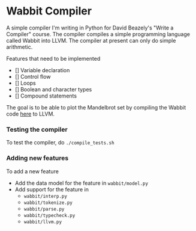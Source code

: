 # Wabbit Compiler

A simple compiler I'm writing in Python for David Beazely's "Write a Compiler" course. The compiler compiles a simple programming language called Wabbit into LLVM. The compiler at present can only do simple arithmetic.

Features that need to be implemented

- [] Variable declaration
- [] Control flow
- [] Loops
- [] Boolean and character types
- [] Compound statements

The goal is to be able to plot the Mandelbrot set by compiling the Wabbit code [here](https://github.com/dabeaz-course/compilers_2020_07/blob/dabeaz/tests/Script/mandel_loop.wb) to LLVM.

### Testing the compiler

To test the compiler, do `./compile_tests.sh`

### Adding new features

To add a new feature

* Add the data model for the feature in `wabbit/model.py`
* Add support for the feature in
    * `wabbit/interp.py`
    * `wabbit/tokenize.py`
    * `wabbit/parse.py`
    * `wabbit/typecheck.py`
    * `wabbit/llvm.py`

